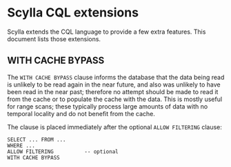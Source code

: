 # Scylla CQL extensions

Scylla extends the CQL language to provide a few extra features. This document
lists those extensions.

## WITH CACHE BYPASS

The `WITH CACHE BYPASS` clause informs the database that the data
being read is unlikely to be read again in the near future, and also
was unlikely to have been read in the near past; therefore no attempt
should be made to read it from the cache or to populate the cache with
the data. This is mostly useful for range scans; these typically
process large amounts of data with no temporal locality and do not
benefit from the cache.

The clause is placed immediately after the optional `ALLOW FILTERING`
clause:

    SELECT ... FROM ...
    WHERE ...
    ALLOW FILTERING          -- optional
    WITH CACHE BYPASS
